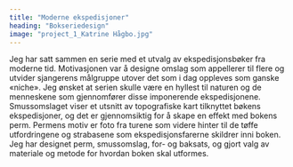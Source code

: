 ```yaml
---
title: "Moderne ekspedisjoner"
heading: "Bokseriedesign"
image: "project_1_Katrine Hågbo.jpg"
---
```


Jeg har satt sammen en serie med et utvalg av ekspedisjonsbøker fra moderne tid. Motivasjonen var å designe omslag som appellerer til flere og utvider sjangerens målgruppe utover det som i dag oppleves som ganske «niche». Jeg ønsket at serien skulle være en hyllest til naturen og de menneskene som gjennomfører disse imponerende ekspedisjonene. Smussomslaget viser et utsnitt av topografiske kart tilknyttet bøkens ekspedisjoner, og det er gjennomsiktig for å skape en effekt med bokens perm. Permens motiv er foto fra turene som videre hinter til de tøffe utfordringene og strabasene som ekspedisjonsfarerne skildrer inni boken. Jeg har designet perm, smussomslag, for- og baksats, og gjort valg av materiale og metode for hvordan boken skal utformes.
